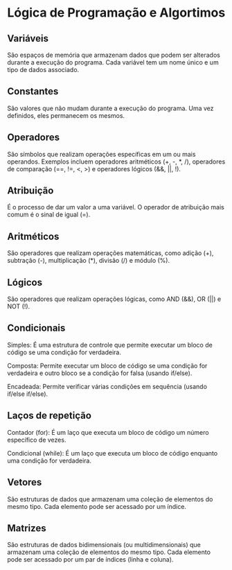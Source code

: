 
# Lógica de Programação e Algortimos




## Variáveis
São espaços de memória que armazenam dados que podem ser alterados durante a execução do programa. Cada variável tem um nome único e um tipo de dados associado.
## Constantes
São valores que não mudam durante a execução do programa. Uma vez definidos, eles permanecem os mesmos.
## Operadores
São símbolos que realizam operações específicas em um ou mais operandos. Exemplos incluem operadores aritméticos (+, -, *, /), operadores de comparação (==, !=, <, >) e operadores lógicos (&&, ||, !).
## Atribuição
É o processo de dar um valor a uma variável. O operador de atribuição mais comum é o sinal de igual (=).
## Aritméticos
São operadores que realizam operações matemáticas, como adição (+), subtração (-), multiplicação (*), divisão (/) e módulo (%).
## Lógicos
São operadores que realizam operações lógicas, como AND (&&), OR (||) e NOT (!).
## Condicionais
Simples: É uma estrutura de controle que permite executar um bloco de código se uma condição for verdadeira.

Composta: Permite executar um bloco de código se uma condição for verdadeira e outro bloco se a condição for falsa (usando if/else).

Encadeada: Permite verificar várias condições em sequência (usando if/else if/else).
## Laços de repetição
Contador (for): É um laço que executa um bloco de código um número específico de vezes.

Condicional (while): É um laço que executa um bloco de código enquanto uma condição for verdadeira.
## Vetores
São estruturas de dados que armazenam uma coleção de elementos do mesmo tipo. Cada elemento pode ser acessado por um índice.
## Matrizes
São estruturas de dados bidimensionais (ou multidimensionais) que armazenam uma coleção de elementos do mesmo tipo. Cada elemento pode ser acessado por um par de índices (linha e coluna).
